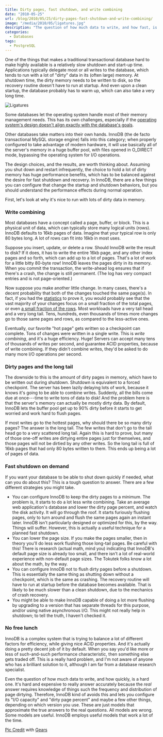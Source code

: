 ```yaml
---
title: Dirty pages, fast shutdown, and write combining
date: "2010-05-25"
url: /blog/2010/05/25/dirty-pages-fast-shutdown-and-write-combining/
image: "/media/2010/05/ligatures.jpg"
description: "The question of how much data to write, and how fast, is a difficult one."
categories:
  - Databases
tags:
  - PostgreSQL
---
```

One of the things that makes a traditional transactional database hard to make highly available is a relatively slow shutdown and start-up time. Applications typically delegate most or all writes to the database, which tends to run with a lot of "dirty" data in its (often large) memory. At shutdown time, the dirty memory needs to be written to disk, so the recovery routine doesn't have to run at startup. And even upon a clean startup, the database probably has to warm up, which can also take a very long time.

![Ligatures](/media/2010/05/ligatures.jpg)

Some databases let the operating system handle most of their memory management needs. This has its own challenges, especially if the [operating system's design doesn't align exactly with the database's goals](http://blog.2ndquadrant.com/en/2010/05/postgresql-freebsd-and-free-do.html).

<!--more-->

Other databases take matters into their own hands. InnoDB (the de facto transactional MySQL storage engine) falls into this category; when properly configured to take advantage of modern hardware, it will use basically all of the server's memory in a huge buffer pool, with files opened in O_DIRECT mode, bypassing the operating system for I/O operations.

The design choices, and the results, are worth thinking about. Assuming you shut down and restart infrequently, the choice to hold a lot of dirty memory has huge performance benefits, which has to be balanced against the desire for fast shutdown and recovery. In InnoDB, there are a few things you can configure that change the startup and shutdown behaviors, but you should understand the performance effects during normal operation.

First, let's look at why it's nice to run with lots of dirty data in memory.

### Write combining

Most databases have a concept called a page, buffer, or block. This is a physical unit of data, which can typically store many logical units (rows). InnoDB defaults to 16kb pages of data. Imagine that your typical row is only 80 bytes long. A lot of rows can fit into 16kb in most uses.

Suppose you insert, update, or delete a row. Should InnoDB write the result to disk? If it does, it has to write the entire 16kb page, and any other index pages and so forth, which can add up to a lot of pages. That's a lot of work for a little bitty 80-byte row! InnoDB leaves the pages dirty in its memory. When you commit the transaction, the write-ahead log ensures that if there's a crash, the change is still permanent. (The log has very compact entries and is not page-oriented.)

Now suppose you make another little change. In many cases, there's a decent probability that both of the changes touched the same page(s). In fact, if you had the [statistics](http://www.percona.com/docs/wiki/patches:innodb_io_pattern) to prove it, you would probably see that the vast majority of your changes focus on a small fraction of the total pages, or even [a small fraction of the rows](http://www.facebook.com/note.php?note_id=392581440932). Most workloads have a very tall head and a very long tail. Tens, hundreds, even thousands of times more changes go to those same pages and rows, as compared to the less-active ones.

Eventually, our favorite "hot page" gets written so a checkpoint can complete. Tons of changes were written in a single write. This is *write combining*, and it's a huge efficiency. Huge! Servers can accept many tens of thousands of writes per second, and guarantee ACID properties, because of write combining. If they didn't combine writes, they'd be asked to do many more I/O operations per second.

### Dirty pages and the long tail

The downside to this is the amount of dirty pages in memory, which have to be written out during shutdown. Shutdown is equivalent to a forced checkpoint. The server has been lazily delaying lots of work, because it knows it's going to be able to combine writes. Suddenly, all the bills come due at once---time to write tons of data to disk! And the problem here is that the server's memory can actually be mostly dirty data. By default, InnoDB lets the buffer pool get up to 90% dirty before it starts to get worried and work hard to flush pages.

If most writes go to the hottest pages, why should there be so many dirty pages? The answer is the long tail. The few writes that don't go to the tall head go to a very scattered long tail. Again this is hard to prove, but many of those one-off writes are dirtying entire pages just for themselves, and those pages will not be dirtied by any other writes. So the long tail is full of 16kb pages that had only 80 bytes written to them. This ends up being a lot of pages of data.

### Fast shutdown on demand

If you want your database to be able to shut down quickly if needed, what can you do about this? This is a tough question to answer. There are a few different strategies you might take.

*   You can configure InnoDB to keep the dirty pages to a minimum. The problem is, it starts to do a lot less write combining. Take an average web application's database and lower the dirty page percent, and watch the disk activity. It will go through the roof. It starts furiously flushing pages, only to turn around and flush the same pages again an instant later. InnoDB isn't particularly designed or optimized for this, by the way. Things will suffer. However, this is actually a useful technique for a planned fast shutdown.
*   You can lower the page size. If you make the pages smaller, then in theory you'll do less work flushing those long-tail pages. Be careful with this! There is research (actual math, mind you) indicating that InnoDB's default page size is already too small, and there isn't a lot of real-world experience with non-default page sizes. The Tokutek folks know a lot about the math, by the way.
*   You can configure InnoDB not to flush dirty pages before a shutdown. This is essentially the same thing as shutting down without a checkpoint, which is the same as crashing. The recovery routine will have to run at startup before the database becomes available. That is likely to be much slower than a clean shutdown, due to the mechanics of crash recovery.
*   You might be able to make InnoDB capable of doing a lot more flushing by upgrading to a version that has separate threads for this purpose, and/or using native asynchronous I/O. This might not really help in shutdown; to tell the truth, I haven't checked it.

### No free lunch

InnoDB is a complex system that is trying to balance a lot of different factors for efficiency, while giving nice ACID properties. And it's actually doing a pretty decent job of it by default. When you say you'd like more or less of such-and-such performance characteristic, then something else gets traded off. This is a really hard problem, and I'm not aware of anyone who has a brilliant solution to it, although I am far from a database research specialist.

Even the question of how much data to write, and how quickly, is a hard one. It's hard and expensive to really answer accurately because the *real* answer requires knowledge of things such the frequency and distribution of page dirtying. Therefore, InnoDB kind of avoids this and lets you configure its "I/O capacity" and "dirty page percent" and maybe a few other things, depending on which version you use. These are just models that approximate the true answers to the real questions. All models are wrong. Some models are useful. InnoDB employs useful models that work a lot of the time.

[Pic Credit](https://upload.wikimedia.org/wikipedia/commons/thumb/6/6e/Ligatures.svg/2000px-Ligatures.svg.png) with [Gears](https://upload.wikimedia.org/wikipedia/commons/9/9f/Reduction_Gear.jpg)
